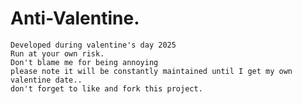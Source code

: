 <!--- 12344678-->
# Anti-Valentine.
    Developed during valentine's day 2025
    Run at your own risk. 
    Don't blame me for being annoying 
    please note it will be constantly maintained until I get my own valentine date..
    don't forget to like and fork this project.
   
